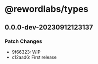 # @rewordlabs/types

## 0.0.0-dev-20230912123137

### Patch Changes

- 9f66323: WIP
- c12aad6: First release

